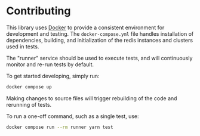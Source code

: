 # Contributing

This library uses [Docker](https://www.docker.com) to provide a consistent environment for development and testing. The `docker-compose.yml` file handles installation of dependencies, building, and initialization of the redis instances and clusters used in tests.

The "runner" service should be used to execute tests, and will continuously monitor and re-run tests by default.

To get started developing, simply run:

```bash
docker compose up
```

Making changes to source files will trigger rebuilding of the code and rerunning of tests.

To run a one-off command, such as a single test, use:

```bash
docker compose run --rm runner yarn test
```
